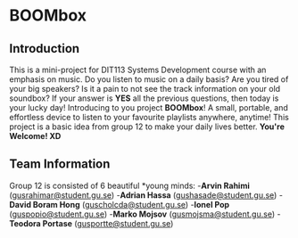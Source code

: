 # BOOMbox



## Introduction

This is a mini-project for DIT113 Systems Development course with an emphasis on music. Do you listen to music on a daily basis? Are you tired of your big speakers? Is it a pain to not see the track information on your old soundbox? If your answer is **YES** all the previous questions, then today is your lucky day! Introducing to you project **BOOMbox**! A small, portable, and effortless device to listen to your favourite playlists anywhere, anytime! This project is a basic idea from group 12 to make your daily lives better. **You're Welcome! XD**

## Team Information

Group 12 is consisted of 6 beautiful *young minds:
-**Arvin Rahimi** (<gusrahimar@student.gu.se>)
-**Adrian Hassa** (<gushasade@student.gu.se>)
-**David Boram Hong** (<guscholcda@student.gu.se>)
-**Ionel Pop** (<guspopio@student.gu.se>)
-**Marko Mojsov** (<gusmojsma@student.gu.se>)
-**Teodora Portase** (<gusportte@student.gu.se>)
